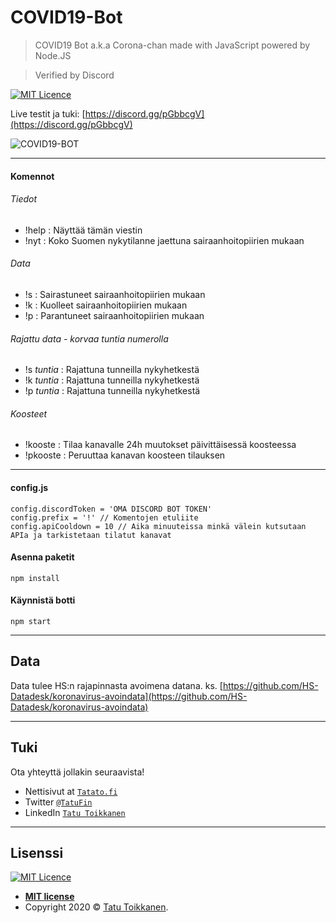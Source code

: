 # COVID19-Bot
>COVID19 Bot a.k.a Corona-chan made with JavaScript powered by Node.JS

>Verified by Discord

[![MIT Licence](https://badges.frapsoft.com/os/mit/mit.svg?v=103)](https://opensource.org/licenses/mit-license.php)

Live testit ja tuki: [https://discord.gg/pGbbcgV](https://discord.gg/pGbbcgV)

![COVID19-BOT](https://files.tatu.moe/covidbot-github.png)

---



#### Komennot
###### Tiedot
- !help : Näyttää tämän viestin
- !nyt : Koko Suomen nykytilanne jaettuna sairaanhoitopiirien mukaan
###### Data
- !s : Sairastuneet sairaanhoitopiirien mukaan
- !k : Kuolleet sairaanhoitopiirien mukaan
- !p : Parantuneet sairaanhoitopiirien mukaan
###### Rajattu data - korvaa *tuntia* numerolla
- !s *tuntia* : Rajattuna tunneilla nykyhetkestä
- !k *tuntia* : Rajattuna tunneilla nykyhetkestä
- !p *tuntia* : Rajattuna tunneilla nykyhetkestä
###### Koosteet
- !kooste : Tilaa kanavalle 24h muutokset päivittäisessä koosteessa
- !pkooste : Peruuttaa kanavan koosteen tilauksen

---



#### config.js
```
config.discordToken = 'OMA DISCORD BOT TOKEN'
config.prefix = '!' // Komentojen etuliite 
config.apiCooldown = 10 // Aika minuuteissa minkä välein kutsutaan APIa ja tarkistetaan tilatut kanavat
```

#### Asenna paketit
```
npm install
```

#### Käynnistä botti
```
npm start
```


---

## Data

Data tulee HS:n rajapinnasta avoimena datana. ks. [https://github.com/HS-Datadesk/koronavirus-avoindata](https://github.com/HS-Datadesk/koronavirus-avoindata)

---


## Tuki

Ota yhteyttä jollakin seuraavista!

- Nettisivut at <a href="https://tatato.fi" target="_blank">`Tatato.fi`</a>
- Twitter <a href="https://twitter.com/TatuFin" target="_blank">`@TatuFin`</a>
- LinkedIn <a href="https://www.linkedin.com/in/tatutoikkanen/" target="_blank">`Tatu Toikkanen`</a>

---

## Lisenssi
[![MIT Licence](https://badges.frapsoft.com/os/mit/mit.svg?v=103)](https://opensource.org/licenses/mit-license.php)

- **[MIT license](http://opensource.org/licenses/mit-license.php)**
- Copyright 2020 © <a href="https://tatato.fi" target="_blank">Tatu Toikkanen</a>.
